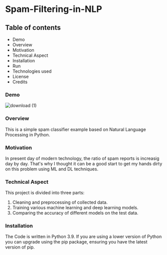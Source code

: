 # Spam-Filtering-in-NLP
## Table of contents
   - Demo
   - Overview
   - Motivation
   - Technical Aspect
   - Installation
   - Run
   - Technologies used
   - License
   - Credits
### Demo
![download (1)](https://user-images.githubusercontent.com/74978788/130198799-5a6d15b7-9625-4fd2-8bff-24f3d5ef44a5.png)
### Overview
This is a simple spam classifier example based on Natural Language Processing in Python.
### Motivation
In present day of modern technology, the ratio of spam reports is increasig day by day. That's why I thought it can be a good start to get my hands dirty on this problem using ML and DL techniques.  
### Technical Aspect
This project is divided into three parts:
1. Cleaning and preprocessing of collected data.
2. Training various machine learning and deep learning models.
3. Comparing the accuracy of different models on the test data.
### Installation
The Code is written in Python 3.9. If you are using a lower version of Python you can upgrade using the pip package, ensuring you have the latest version of pip. 

